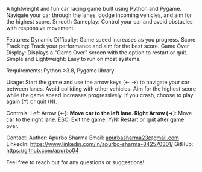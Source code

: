 A lightweight and fun car racing game built using Python and Pygame. Navigate your car through the lanes, dodge incoming vehicles, and aim for the highest score.
Smooth Gameplay: Control your car and avoid obstacles with responsive movement.

Features:
Dynamic Difficulty: Game speed increases as you progress.
Score Tracking: Track your performance and aim for the best score.
Game Over Display: Displays a "Game Over" screen with the option to restart or quit.
Simple and Lightweight: Easy to run on most systems.

Requirements:
Python >3.8,
Pygame library

Usage:
Start the game and use the arrow keys (← →) to navigate your car between lanes.
Avoid colliding with other vehicles.
Aim for the highest score while the game speed increases progressively.
If you crash, choose to play again (Y) or quit (N).

Controls:
Left Arrow (←************): Move car to the left lane.
Right Arrow (→************): Move car to the right lane.
ESC: Exit the game.
Y/N: Restart or quit after game over.

Contact:
Author: Apurbo Sharma
Email: apurbasharma23@gmail.com
Linkedln: https://www.linkedin.com/in/apurbo-sharma-842570301/
GitHub: https://github.com/apurbo04

Feel free to reach out for any questions or suggestions!
